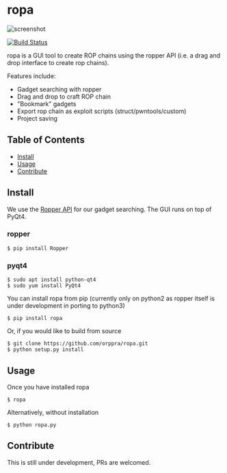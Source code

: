 # ropa
![screenshot](https://github.com/orppra/ropa/raw/master/screenshots/ropa_screenshot.png)

[![Build Status](https://travis-ci.org/orppra/ropa.svg?branch=master)](https://travis-ci.org/orppra/ropa)

ropa is a GUI tool to create ROP chains using the ropper API (i.e. a drag and drop interface to create rop chains).

Features include:
- Gadget searching with ropper
- Drag and drop to craft ROP chain
- "Bookmark" gadgets
- Export rop chain as exploit scripts (struct/pwntools/custom)
- Project saving

## Table of Contents
- [Install](#install)
- [Usage](#usage)
- [Contribute](#contribute)

## Install
We use the [Ropper API](https://github.com/sashs/Ropper) for our gadget searching. The GUI runs on top of PyQt4.

### ropper
```
$ pip install Ropper
```

### pyqt4
```
$ sudo apt install python-qt4
$ sudo yum install PyQt4
```

You can install ropa from pip (currently only on python2 as ropper itself is under development in porting to python3)
```
$ pip install ropa
```

Or, if you would like to build from source
```
$ git clone https://github.com/orppra/ropa.git
$ python setup.py install
```

## Usage
Once you have installed ropa
```
$ ropa
```

Alternatively, without installation
```
$ python ropa.py
```

## Contribute
This is still under development, PRs are welcomed.
